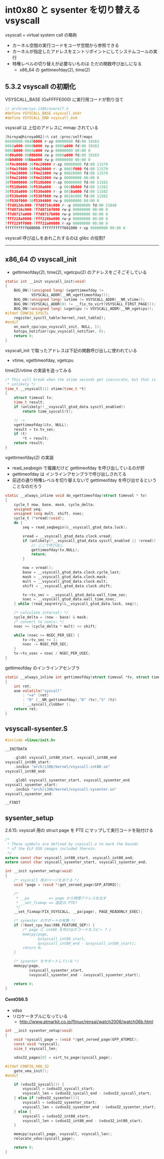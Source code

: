 # int0x80 と sysenter を切り替える vsyscall

vsyscall = virtual system call の略称

 * カーネル空間の実行コードをユーザ空間から参照できる
 * カーネルが指定したアドレスをエントリポイントにしてシステムコールの実行
 * 特権レベルの切り替えが必要ないものは ただの関数呼び出しになる
   * x86_64 の gettimeofday(2), time(2)

## 5.3.2 vsyscall の初期化

VSYSCALL_BASE (OxFFFFE000) に実行用コードが割り当て

```c
// arch/um/sys-i386/asm/elf.h
#define VSYSCALL_BASE vsyscall_ehdr
#define VSYSCALL_END vsyscall_end
```

vsyscall は 上位のアドレスに mmap されている

```c
[hiroya@hiroya002]~% cat /proc/self/maps
00400000-0040b000 r-xp 00000000 fd:00 19163                              /bin/cat
0060a000-0060b000 rw-p 0000a000 fd:00 19163                              /bin/cat
0060b000-0060c000 rw-p 00000000 00:00 0 
0080a000-0080b000 rw-p 0000a000 fd:00 19163                              /bin/cat
00b9d000-00bbe000 rw-p 00000000 00:00 0                                  [heap]
30f4c00000-30f4c20000 r-xp 00000000 fd:00 11579                          /lib64/ld-2.12.so
30f4e1f000-30f4e20000 r--p 0001f000 fd:00 11579                          /lib64/ld-2.12.so
30f4e20000-30f4e21000 rw-p 00020000 fd:00 11579                          /lib64/ld-2.12.so
30f4e21000-30f4e22000 rw-p 00000000 00:00 0 
30f5000000-30f518b000 r-xp 00000000 fd:00 11582                          /lib64/libc-2.12.so
30f518b000-30f538a000 ---p 0018b000 fd:00 11582                          /lib64/libc-2.12.so
30f538a000-30f538e000 r--p 0018a000 fd:00 11582                          /lib64/libc-2.12.so
30f538e000-30f538f000 rw-p 0018e000 fd:00 11582                          /lib64/libc-2.12.so
30f538f000-30f5394000 rw-p 00000000 00:00 0 
7f7d812dc000-7f7d8716c000 r--p 00000000 fd:00 21848                      /usr/lib/locale/locale-archive
7f7d8716c000-7f7d8716f000 rw-p 00000000 00:00 0 
7f7d8717a000-7f7d8717b000 rw-p 00000000 00:00 0 
7fff228a9000-7fff228be000 rw-p 00000000 00:00 0                          [stack]
7fff229ff000-7fff22a00000 r-xp 00000000 00:00 0                          [vdso]
ffffffffff600000-ffffffffff601000 r-xp 00000000 00:00 0                  [vsyscall]
```

vsyscall 呼び出しをあれこれするのは glibc の役割?

----   

## x86_64 の vsyscall_init

 * gettimeofday(2), time(2), vgetcpu(2) のアドレスをごそごそしている

```c
static int __init vsyscall_init(void)
{
	BUG_ON(((unsigned long) &vgettimeofday !=
			VSYSCALL_ADDR(__NR_vgettimeofday)));
	BUG_ON((unsigned long) &vtime != VSYSCALL_ADDR(__NR_vtime));
	BUG_ON((VSYSCALL_ADDR(0) != __fix_to_virt(VSYSCALL_FIRST_PAGE)));
	BUG_ON((unsigned long) &vgetcpu != VSYSCALL_ADDR(__NR_vgetcpu));
#ifdef CONFIG_SYSCTL
	register_sysctl_table(kernel_root_table2);
#endif
	on_each_cpu(cpu_vsyscall_init, NULL, 1);
	hotcpu_notifier(cpu_vsyscall_notifier, 0);
	return 0;
}
```

vsyscall_init で取ったアドレスは下記の関数呼び出しに使われている

 * vtime, vgettimeofday, vgetcpu

time(2)/vtime の実装を追ってみる

```c
/* This will break when the xtime seconds get inaccurate, but that is
 * unlikely */
time_t __vsyscall(1) vtime(time_t *t)
{
	struct timeval tv;
	time_t result;
	if (unlikely(!__vsyscall_gtod_data.sysctl_enabled))
		return time_syscall(t);

    // ->
	vgettimeofday(&tv, NULL);
	result = tv.tv_sec;
	if (t)
		*t = result;
	return result;
}
```

vgettimeofday(2) の実装

 * read_seqbegin で複雑だけど gettimeofday を呼び出しているのが肝
 * gettimeofday は インラインアセンブラで呼び出しされてる
 * 前述の通り特権レベルを切り替えないで gettimeofday を呼び出せるということなのだろう

```c
static __always_inline void do_vgettimeofday(struct timeval * tv)
{
	cycle_t now, base, mask, cycle_delta;
	unsigned seq;
	unsigned long mult, shift, nsec;
	cycle_t (*vread)(void);
	do {
		seq = read_seqbegin(&__vsyscall_gtod_data.lock);

		vread = __vsyscall_gtod_data.clock.vread;
		if (unlikely(!__vsyscall_gtod_data.sysctl_enabled || !vread)) {
            // ここで呼び出し
			gettimeofday(tv,NULL);
			return;
		}

		now = vread();
		base = __vsyscall_gtod_data.clock.cycle_last;
		mask = __vsyscall_gtod_data.clock.mask;
		mult = __vsyscall_gtod_data.clock.mult;
		shift = __vsyscall_gtod_data.clock.shift;

		tv->tv_sec = __vsyscall_gtod_data.wall_time_sec;
		nsec = __vsyscall_gtod_data.wall_time_nsec;
	} while (read_seqretry(&__vsyscall_gtod_data.lock, seq));

	/* calculate interval: */
	cycle_delta = (now - base) & mask;
	/* convert to nsecs: */
	nsec += (cycle_delta * mult) >> shift;

	while (nsec >= NSEC_PER_SEC) {
		tv->tv_sec += 1;
		nsec -= NSEC_PER_SEC;
	}
	tv->tv_usec = nsec / NSEC_PER_USEC;
}
```

gettimeofday のインラインアセンブラ

```c
static __always_inline int gettimeofday(struct timeval *tv, struct timezone *tz)
{
	int ret;
	asm volatile("syscall"
		: "=a" (ret)
		: "0" (__NR_gettimeofday),"D" (tv),"S" (tz)
		: __syscall_clobber );
	return ret;
}
```

## vsyscall-sysenter.S

```c
#include <linux/init.h>

__INITDATA

	.globl vsyscall_int80_start, vsyscall_int80_end
vsyscall_int80_start:
	.incbin "arch/i386/kernel/vsyscall-int80.so"
vsyscall_int80_end:

	.globl vsyscall_sysenter_start, vsyscall_sysenter_end
vsyscall_sysenter_start:
	.incbin "arch/i386/kernel/vsyscall-sysenter.so"
vsyscall_sysenter_end:

__FINIT
```

## sysenter_setup

2.6.15: vsyscall 用の struct page を PTE にマップして実行コードを貼付ける

```c
/*
 * These symbols are defined by vsyscall.o to mark the bounds
 * of the ELF DSO images included therein.
 */
extern const char vsyscall_int80_start, vsyscall_int80_end;
extern const char vsyscall_sysenter_start, vsyscall_sysenter_end;

int __init sysenter_setup(void)
{
    /* vsyscall 用のページをあてる */
	void *page = (void *)get_zeroed_page(GFP_ATOMIC);

    /*
     * __pa         => page から物理アドレスを出す
     * __set_fixmap => 固定の PTE?
     */
	__set_fixmap(FIX_VSYSCALL, __pa(page), PAGE_READONLY_EXEC);

    /* sysenter のサポートの有無 */
	if (!boot_cpu_has(X86_FEATURE_SEP)) {
        /* page に int80 を呼び出すコードをコピー ? /
		memcpy(page,
		       &vsyscall_int80_start,
		       &vsyscall_int80_end - &vsyscall_int80_start);
		return 0;
	}

    /* sysenter をサポートしている */
	memcpy(page,
	       &vsyscall_sysenter_start,
	       &vsyscall_sysenter_end - &vsyscall_sysenter_start);

	return 0;
}
```

#### CentOS6.5

 * vdso
 * リロケータブルになっている
   * http://www.atmarkit.co.jp/flinux/rensai/watch2006/watch06b.html

```c
int __init sysenter_setup(void)
{
	void *syscall_page = (void *)get_zeroed_page(GFP_ATOMIC);
	const void *vsyscall;
	size_t vsyscall_len;

	vdso32_pages[0] = virt_to_page(syscall_page);

#ifdef CONFIG_X86_32
	gate_vma_init();
#endif

	if (vdso32_syscall()) {
		vsyscall = &vdso32_syscall_start;
		vsyscall_len = &vdso32_syscall_end - &vdso32_syscall_start;
	} else if (vdso32_sysenter()){
		vsyscall = &vdso32_sysenter_start;
		vsyscall_len = &vdso32_sysenter_end - &vdso32_sysenter_start;
	} else {
		vsyscall = &vdso32_int80_start;
		vsyscall_len = &vdso32_int80_end - &vdso32_int80_start;
	}

	memcpy(syscall_page, vsyscall, vsyscall_len);
	relocate_vdso(syscall_page);

	return 0;
}
```